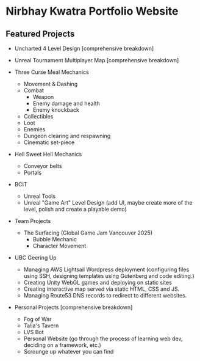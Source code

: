 # Nirbhay Kwatra Portfolio Website

## Featured Projects
- Uncharted 4 Level Design [comprehensive breakdown]
- Unreal Tournament Multiplayer Map [comprehensive breakdown]
- Three Curse Meal Mechanics
	- Movement & Dashing
	- Combat
		- Weapon
		- Enemy damage and health
		- Enemy knockback
	- Collectibles
	- Loot
	- Enemies
	- Dungeon clearing and respawning
	- Cinematic set-piece
- Hell Sweet Hell Mechanics
	- Conveyor belts
	- Portals
- BCIT
	- Unreal Tools
	- Unreal "Game Art" Level Design (add UI, maybe create more of the level, polish and create a playable demo)

- Team Projects
  	- The Surfacing (Global Game Jam Vancouver 2025)
  		- Bubble Mechanic
  	   	- Character Movement

- UBC Geering Up
	- Managing AWS Lightsail Wordpress deployment (configuring files using SSH, designing templates using Gutenberg and code editing.)
	- Creating Unity WebGL games and deploying on static sites
	- Creating interactive map served via static HTML, CSS and JS.
	- Managing Route53 DNS records to redirect to different websites.

- Personal Projects [comprehensive breakdown]
	- Fog of War
	- Talia's Tavern
  	- LVS Bot
	- Personal Website (go through the process of learning web dev, deciding on a framework, etc.)
	- Scrounge up whatever you can find
